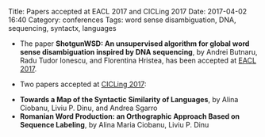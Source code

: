 Title: Papers accepted at EACL 2017 and CICLing 2017
Date: 2017-04-02 16:40
Category: conferences
Tags: word sense disambiguation, DNA, sequencing, syntactx, languages

* The paper **ShotgunWSD: An unsupervised algorithm for global word sense disambiguation inspired by DNA sequencing**, by Andrei Butnaru, Radu Tudor Ionescu, and Florentina Hristea, has been accepted at [EACL 2017](http://eacl2017.org/index.php).

* Two papers accepted at [CICLing 2017](http://www.cicling.org/2017/):
- **Towards a Map of the Syntactic Similarity of Languages**, by Alina Ciobanu, Liviu P. Dinu, and Andrea Sgarro
- **Romanian Word Production: an Orthographic Approach Based on Sequence Labeling**, by Alina Maria Ciobanu,  Liviu P. Dinu 
